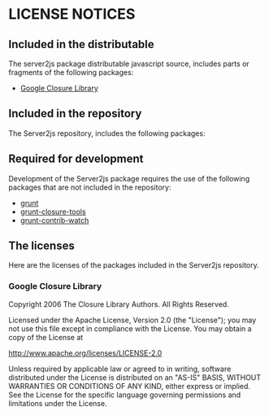 # LICENSE NOTICES
## Included in the distributable
The server2js package distributable javascript source, includes parts or fragments of the following packages:

* [Google Closure Library](https://developers.google.com/closure/library/)


## Included in the repository
The Server2js repository, includes the following packages:




## Required for development
Development of the Server2js package requires the use of the following packages that are not included in the repository:

* [grunt](http://gruntjs.com)
* [grunt-closure-tools](https://github.com/thanpolas/grunt-closure-tools)
* [grunt-contrib-watch](https://github.com/gruntjs/grunt-contrib-watch)


## The licenses
Here are the licenses of the packages included in the Server2js repository.

### Google Closure Library
Copyright 2006 The Closure Library Authors. All Rights Reserved.

Licensed under the Apache License, Version 2.0 (the "License");
you may not use this file except in compliance with the License.
You may obtain a copy of the License at

http://www.apache.org/licenses/LICENSE-2.0

Unless required by applicable law or agreed to in writing, software
distributed under the License is distributed on an "AS-IS" BASIS,
WITHOUT WARRANTIES OR CONDITIONS OF ANY KIND, either express or implied.
See the License for the specific language governing permissions and
limitations under the License.
